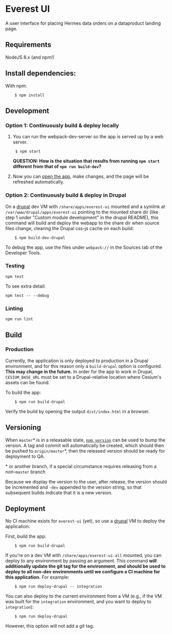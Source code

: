 # Everest UI

A user interface for placing Hermes data orders on a dataproduct landing page.

## Requirements

NodeJS 8.x (and npm!)

## Install dependencies:
With npm:

        $ npm install

## Development

### Option 1: Continuously build & deploy locally

1. You can run the webpack-dev-server so the app is served up
   by a web server.

        $ npm start

   **QUESTION: How is the situation that results from running `npm start` different from that of `npm run build-dev`?**

2. Now you can [open the app](http://localhost:8080/), make changes, and the
   page will be refreshed automatically.

### Option 2: Continuously build & deploy in Drupal

On a [drupal](https://bitbucket.org/nsidc/drupal/src/landing-page-module/) dev
VM with `/share/apps/everest-ui` mounted and a symlink at
`/var/www/drupal/apps/everest-ui` pointing to the mounted share dir (like step 1
under "Custom module development" in the drupal README), this command will build
and deploy the webapp to the share dir when source files change, clearing the
Drupal css-js cache on each build:

        $ npm build-dev-drupal

To debug the app, use the files under `webpack://` in the Sources tab of the
Developer Tools.

### Testing

    npm test

To see extra detail:

    npm test -- --debug

### Linting

    npm run lint

## Build

### Production

Currently, the application is only deployed to production in a Drupal
environment, and for this reason only a `build-drupal` option is configured.
**This may change in the future.** In order for the app to work in Drupal,
`CESIUM_BASE_URL` must be set to a Drupal-relative location where Cesium's
assets can be found.

To build the app:

        $ npm run build-drupal

Verify the build by opening the output `dist/index.html` in a browser.

## Versioning

When `master`\* is in a releasable state, [`npm
version`](https://docs.npmjs.com/cli/version) can be used to bump the version. A
tag and commit will automatically be created, which should then be pushed to
`origin/master`\*, then the released version should be ready for deployment to
QA.

\* or another branch, if a special circumstance requires releasing from a
non-`master` branch

Because we display the version to the user, after release, the version should be
incremented and `-dev` appended to the version string, so that subsequent builds
indicate that it is a new version.

## Deployment

No CI machine exists for `everest-ui` (yet), so use a
[drupal](https://bitbucket.org/nsidc/drupal/src/landing-page-module/) VM to
deploy the application.

First, build the app:

        $ npm run build-drupal

If you're on a dev VM with `/share/apps/everest-ui-all` mounted, you can
deploy to any environment by passing an argument. This command **will additionally
update the git tag for the environment, and should be used to deploy to all
non-dev environments until we configure a CI machine for this application.**
For example:

        $ npm run deploy-drupal -- integration

You can also deploy to the current environment from a VM (e.g., if the VM was
built for the `integration` environment, and you want to deploy to `integration`):

        $ npm run deploy-drupal

However, this option will not add a git tag.
